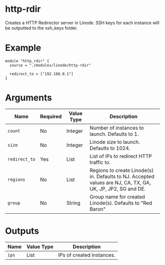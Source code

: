# http-rdir

Creates a HTTP Redirector server in Linode. SSH keys for each instance will be outputted to the ssh_keys folder.

# Example

```hcl
module "http_rdir" {
  source = "./modules/linode/http-rdir"

  redirect_to = ["192.168.0.1"]
}
```

# Arguments

| Name                      | Required | Value Type | Description
|---------------------------| -------- | ---------- | -----------
|`count`                    | No       | Integer    | Number of instances to launch. Defaults to 1.
|`size`                     | No       | Integer    | Linode size to launch. Defaults to 1024.
|`redirect_to`              | Yes      | List       | List of IPs to redirect HTTP traffic to.
|`regions`                  | No       | List       | Regions to create Linode(s) in. Defaults to NJ. Accepted values are NJ, CA, TX, GA, UK, JP, JP2, SG and DE.
|`group`                    | No       | String     | Group name for created Linode(s). Defaults to "Red Baron"

# Outputs

| Name                      | Value Type | Description
|---------------------------| ---------- | -----------
|`ips`                      | List       | IPs of created instances.

